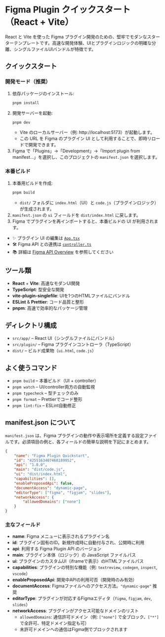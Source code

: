 # Figma Plugin クイックスタート（React + Vite）

React と Vite を使った Figma プラグイン開発のための、堅牢でモダンなスターターテンプレートです。高速な開発体験、UIとプラグインロジックの明確な分離、シングルファイルUIバンドルが特徴です。

## クイックスタート

### 開発モード（推奨）

1. 依存パッケージのインストール:
    ```sh
    pnpm install
    ```
2. 開発サーバーを起動:
    ```sh
    pnpm dev
    ```
    - Vite のローカルサーバー（例: http://localhost:5173）が起動します。
    - この URL を Figma のプラグイン UI として利用することで、即時リロードで開発できます。
3. Figma で「Plugins」→「Development」→「Import plugin from manifest...」を選択し、このプロジェクトの `manifest.json` を選択します。

### 本番ビルド

1. 本番用ビルドを作成:
    ```sh
    pnpm build
    ```
    - `dist/` フォルダに `index.html`（UI）と `code.js`（プラグインロジック）が生成されます。
2. `manifest.json` の `ui` フィールドを `dist/index.html` に戻します。
3. Figma でプラグインを再インポートすると、本番ビルドの UI が利用されます。

- ✨ プラグイン UI の編集は [`App.tsx`](./src/app/components/App.tsx)
- 🛠️ Figma API との連携は [`controller.ts`](./src/plugin/controller.ts)
- 📚 詳細は [Figma API Overview](https://www.figma.com/plugin-docs/api/api-overview/) を参照してください

## ツール類

- **React** + **Vite**: 高速なモダンUI開発
- **TypeScript**: 型安全な開発
- **vite-plugin-singlefile**: UIを1つのHTMLファイルにバンドル
- **ESLint** & **Prettier**: コード品質と整形
- **pnpm**: 高速で効率的なパッケージ管理

## ディレクトリ構成

- `src/app/` – React UI（シングルファイルにバンドル）
- `src/plugin/` – Figma プラグインコントローラ（TypeScript）
- `dist/` – ビルド成果物（`ui.html`, `code.js`）

## よく使うコマンド

- `pnpm build` – 本番ビルド（UI + controller）
- `pnpm watch` – UI/controller両方の自動監視
- `pnpm typecheck` – 型チェックのみ
- `pnpm format` – Prettierでコード整形
- `pnpm lint:fix` – ESLint自動修正

## manifest.json について

`manifest.json` は、Figma プラグインの動作や表示場所を定義する設定ファイルです。必須項目の例と、各フィールドの簡単な説明を下記にまとめます。

```json
{
    "name": "Figma Plugin Quickstart",
    "id": "4255163407468189952",
    "api": "1.0.0",
    "main": "dist/code.js",
    "ui": "dist/index.html",
    "capabilities": [],
    "enableProposedApi": false,
    "documentAccess": "dynamic-page",
    "editorType": ["figma", "figjam", "slides"],
    "networkAccess": {
        "allowedDomains": ["none"]
    }
}
```

### 主なフィールド

- **name**: Figma メニューに表示されるプラグイン名
- **id**: プラグイン固有のID。新規作成時に自動付与され、公開時に利用
- **api**: 利用する Figma Plugin API のバージョン
- **main**: プラグイン本体（ロジック）の JavaScript ファイルパス
- **ui**: プラグインのカスタムUI（iframeで表示）のHTMLファイルパス
- **capabilities**: プラグインの特別な機能（例: `textreview`, `codegen`, `inspect`, `vscode`）
- **enableProposedApi**: 開発中APIの利用可否（開発時のみ有効）
- **documentAccess**: Figmaファイルへのアクセス方法。`"dynamic-page"` 推奨
- **editorType**: プラグインが対応するFigmaエディタ（`figma`, `figjam`, `dev`, `slides`）
- **networkAccess**: プラグインがアクセス可能なドメインのリスト
    - `allowedDomains`: 通信許可ドメイン（例: `["none"]` で全ブロック、`["*"]` で全許可、特定ドメイン指定も可）
    - 未許可ドメインへの通信はFigma側でブロックされます
